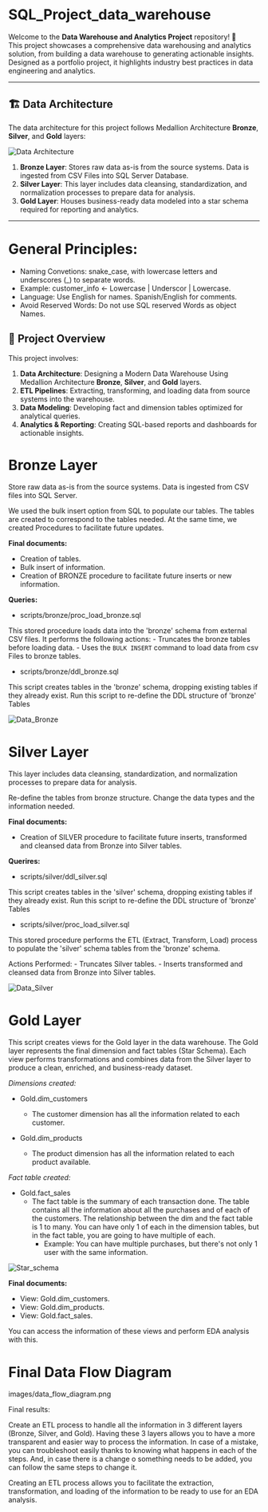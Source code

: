 # SQL_Project_data_warehouse

Welcome to the **Data Warehouse and Analytics Project** repository! 🚀  
This project showcases a comprehensive data warehousing and analytics solution, from building a data warehouse to generating actionable insights. Designed as a portfolio project, it highlights industry best practices in data engineering and analytics.

---

## 🏗️ Data Architecture

The data architecture for this project follows Medallion Architecture **Bronze**, **Silver**, and **Gold** layers:

![Data Architecture](images/Design_Data_Architecture.png)


1. **Bronze Layer**: Stores raw data as-is from the source systems. Data is ingested from CSV Files into SQL Server Database.
2. **Silver Layer**: This layer includes data cleansing, standardization, and normalization processes to prepare data for analysis.
3. **Gold Layer**: Houses business-ready data modeled into a star schema required for reporting and analytics.

---

# General Principles:

- Naming Convetions: snake_case, with lowercase letters and underscores (_) to separate words. 
- Example: customer_info ← Lowercase | Underscor | Lowercase.
- Language: Use English for names. Spanish/English for comments.
- Avoid Reserved Words: Do not use SQL reserved Words as object Names.

## 📖 Project Overview

This project involves:

1. **Data Architecture**: Designing a Modern Data Warehouse Using Medallion Architecture **Bronze**, **Silver**, and **Gold** layers.
2. **ETL Pipelines**: Extracting, transforming, and loading data from source systems into the warehouse.
3. **Data Modeling**: Developing fact and dimension tables optimized for analytical queries.
4. **Analytics & Reporting**: Creating SQL-based reports and dashboards for actionable insights.

# **Bronze Layer** 

Store raw data as-is from the source systems. Data is ingested from CSV files into SQL Server.

We used the bulk insert option from SQL to populate our tables. The tables are created to correspond to the tables needed. At the same time, we created Procedures to facilitate future updates.

**Final documents:**
- Creation of tables.
- Bulk insert of information.
- Creation of BRONZE procedure to facilitate future inserts or new information.

**Queries:**
- scripts/bronze/proc_load_bronze.sql

This stored procedure loads data into the 'bronze' schema from external CSV files. It performs the following actions:
    - Truncates the bronze tables before loading data.
    - Uses the `BULK INSERT` command to load data from csv Files to bronze tables.
 

- scripts/bronze/ddl_bronze.sql

This script creates tables in the 'bronze' schema, dropping existing tables if they already exist. Run this script to re-define the DDL structure of 'bronze' Tables

![Data_Bronze](images/data_flow_diagram_bronze.png)

# **Silver Layer** 

This layer includes data cleansing, standardization, and normalization processes to prepare data for analysis.

Re-define the tables from bronze structure. Change the data types and the information needed.

**Final documents:**

- Creation of SILVER procedure to facilitate future inserts, transformed and cleansed data from Bronze into Silver tables.

**Querires:**

 - scripts/silver/ddl_silver.sql

This script creates tables in the 'silver' schema, dropping existing tables if they already exist. Run this script to re-define the DDL structure of 'bronze' Tables

- scripts/silver/proc_load_silver.sql 
    
 This stored procedure performs the ETL (Extract, Transform, Load) process to populate the 'silver' schema tables from the 'bronze' schema.
 
Actions Performed:
		- Truncates Silver tables.
		- Inserts transformed and cleansed data from Bronze into Silver tables.
  
![Data_Silver](images/data_flow_diagram_silver.png)

# **Gold Layer** 

This script creates views for the Gold layer in the data warehouse. The Gold layer represents the final dimension and fact tables (Star Schema). Each view performs transformations and combines data from the Silver layer to produce a clean, enriched, and business-ready dataset.

*Dimensions created:*

- Gold.dim_customers
	- The customer dimension has all the information related to each customer.

- Gold.dim_products
  	- The product dimension has all the information related to each product available. 

*Fact table created:*

- Gold.fact_sales
	- The fact table is the summary of each transaction done. The table contains all the information about all the purchases and of each of the customers. The relationship between the dim and the fact table is 1 to many. You can have only 1 of each in the dimension tables, but in the fact table, you are going to have multiple of each.
   		- Example: You can have multiple purchases, but there's not only 1 user with the same information. 

 ![Star_schema](images/data_model.png)

**Final documents:**

- View: Gold.dim_customers.
- View: Gold.dim_products.
- View: Gold.fact_sales.

You can access the information of these views and perform EDA analysis with this.

 # **Final Data Flow Diagram** 

images/data_flow_diagram.png

Final results:

Create an ETL process to handle all the information in 3 different layers (Bronze, Silver, and Gold). Having these 3 layers allows you to have a more transparent and easier way to process the information. In case of a mistake, you can troubleshoot easily thanks to knowing what happens in each of the steps. And, in case there is a change o something needs to be added, you can follow the same steps to change it.

Creating an ETL process allows you to facilitate the extraction, transformation, and loading of the information to be ready to use for an EDA analysis.
